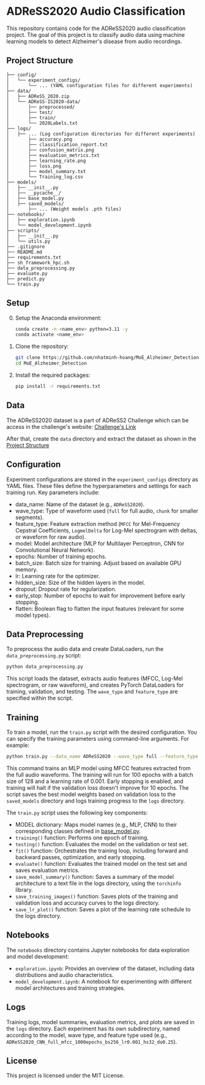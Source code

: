 # ADReSS2020 Audio Classification

This repository contains code for the ADReSS2020 audio classification project. The goal of this project is to classify audio data using machine learning models to detect Alzheimer's disease from audio recordings.

## Project Structure

```
├── config/
│   └── experiment_configs/
│       └── ... (YAML configuration files for different experiments)
├── data/
│   ├── ADReSS_2020.zip
│   └── ADReSS-IS2020-data/
│       ├── preprocessed/
│       ├── test/
│       ├── train/
│       └── 2020Labels.txt
├── logs/
│   ├── ... (Log configuration directories for different experiments)
│       ├── accuracy.png
│       ├── classification_report.txt
│       ├── confusion_matrix.png
│       ├── evaluation_metrics.txt
│       ├── learning_rate.png
│       ├── loss.png
│       ├── model_summary.txt
│       └── Training_log.csv
├── models/
│   ├── __init__.py
│   ├── __pycache__/
│   ├── base_model.py
│   ├── saved_models/
│       ├── ... (Weight models .pth files)
├── notebooks/
│   ├── exploration.ipynb
│   └── model_development.ipynb
├── scripts/
│   ├── __init__.py
│   └── utils.py
├── .gitignore
├── README.md
├── requirements.txt
├── sh_framework_hpc.sh
├── data_preprocessing.py
├── evaluate.py
├── predict.py
└── train.py
```

## Setup
0. Setup the Anaconda environment:
    ```sh
    conda create -n <name_env> python=3.11 -y
    conda activate <name_env>
    ```
    
1. Clone the repository:

    ```sh
    git clone https://github.com/nhatminh-hoang/MoE_Alzheimer_Detection.git
    cd MoE_Alzheimer_Detection
    ```

2. Install the required packages:

    ```sh
    pip install -r requirements.txt
    ```

## Data
The ADReSS2020 dataset is a part of ADReSS2 Challenge which can be access in the challenge's website: [Challenge's Link](https://luzs.gitlab.io/adress/)

After that, create the ```data``` directory and extract the dataset as shown in the [Project Structure](https://github.com/nhatminh-hoang/MoE_Alzheimer_Detection/blob/main/README.md#project-structure)

## Configuration

Experiment configurations are stored in the `experiment_configs` directory as YAML files. These files define the hyperparameters and settings for each training run. Key parameters include:

* data_name: Name of the dataset (e.g., `ADReSS2020`).
* wave_type: Type of waveform used (`full` for full audio, `chunk` for smaller segments).
* feature_type: Feature extraction method (`MFCC` for Mel-Frequency Cepstral Coefficients, `LogmelDelta` for Log-Mel spectrogram with deltas, or waveform for raw audio).
* model: Model architecture (MLP for Multilayer Perceptron, CNN for Convolutional Neural Network).
* epochs: Number of training epochs.
* batch_size: Batch size for training. Adjust based on available GPU memory.
* lr: Learning rate for the optimizer.
* hidden_size: Size of the hidden layers in the model.
* dropout: Dropout rate for regularization.
* early_stop: Number of epochs to wait for improvement before early stopping.
* flatten: Boolean flag to flatten the input features (relevant for some model types).

## Data Preprocessing

To preprocess the audio data and create DataLoaders, run the `data_preprocessing.py` script:

```sh
python data_preprocessing.py
```

This script loads the dataset, extracts audio features (MFCC, Log-Mel spectrogram, or raw waveform), and creates PyTorch DataLoaders for training, validation, and testing. The `wave_type` and `feature_type` are specified within the script.

## Training

To train a model, run the `train.py` script with the desired configuration. You can specify the training parameters using command-line arguments. For example:

```sh
python train.py --data_name ADReSS2020 --wave_type full --feature_type MFCC --model CNN --epochs 1000 --batch_size 256 --lr 1e-3 --hidden_size 128 --dropout 0.5 --early_stop no
```

This command trains an MLP model using MFCC features extracted from the full audio waveforms. The training will run for 100 epochs with a batch size of 128 and a learning rate of 0.001. Early stopping is enabled, and training will halt if the validation loss doesn't improve for 10 epochs. The script saves the best model weights based on validation loss to the `saved_models` directory and logs training progress to the `logs` directory.

The `train.py` script uses the following key components:

* MODEL dictionary: Maps model names (e.g., MLP, CNN) to their corresponding classes defined in [base_model.py](https://github.com/nhatminh-hoang/MoE_Alzheimer_Detection/blob/main/models/base_model.py).
* `training()` function: Performs one epoch of training.
* `testing()` function: Evaluates the model on the validation or test set.
* `fit()` function: Orchestrates the training loop, including forward and backward passes, optimization, and early stopping.
* `evaluate()` function: Evaluates the trained model on the test set and saves evaluation metrics.
* `save_model_summary()` function: Saves a summary of the model architecture to a text file in the logs directory, using the `torchinfo` library.
* `save_training_images()` function: Saves plots of the training and validation loss and accuracy curves to the logs directory.
* `save_lr_plot()` function: Saves a plot of the learning rate schedule to the logs directory.


## Notebooks

The `notebooks` directory contains Jupyter notebooks for data exploration and model development:

* `exploration.ipynb`: Provides an overview of the dataset, including data distributions and audio characteristics.
* `model_development.ipynb`: A notebook for experimenting with different model architectures and training strategies.

## Logs

Training logs, model summaries, evaluation metrics, and plots are saved in the `logs` directory. Each experiment has its own subdirectory, named according to the model, wave type, and feature type used (e.g., `ADReSS2020_CNN_full_mfcc_1000epochs_bs256_lr0.001_hs32_do0.25`).

## License

This project is licensed under the MIT License.

